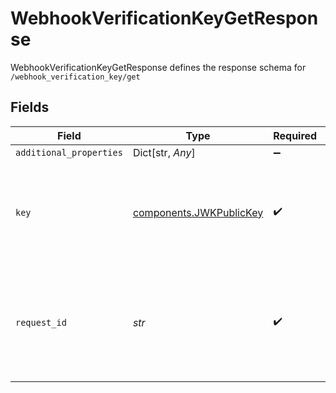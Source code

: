 # WebhookVerificationKeyGetResponse

WebhookVerificationKeyGetResponse defines the response schema for `/webhook_verification_key/get`


## Fields

| Field                                                                                                                                       | Type                                                                                                                                        | Required                                                                                                                                    | Description                                                                                                                                 |
| ------------------------------------------------------------------------------------------------------------------------------------------- | ------------------------------------------------------------------------------------------------------------------------------------------- | ------------------------------------------------------------------------------------------------------------------------------------------- | ------------------------------------------------------------------------------------------------------------------------------------------- |
| `additional_properties`                                                                                                                     | Dict[str, *Any*]                                                                                                                            | :heavy_minus_sign:                                                                                                                          | N/A                                                                                                                                         |
| `key`                                                                                                                                       | [components.JWKPublicKey](../../models/shared/jwkpublickey.md)                                                                              | :heavy_check_mark:                                                                                                                          | A JSON Web Key (JWK) that can be used in conjunction with [JWT libraries](https://jwt.io/#libraries-io) to verify Plaid webhooks            |
| `request_id`                                                                                                                                | *str*                                                                                                                                       | :heavy_check_mark:                                                                                                                          | A unique identifier for the request, which can be used for troubleshooting. This identifier, like all Plaid identifiers, is case sensitive. |